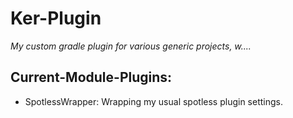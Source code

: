# Ker-Plugin

*My custom gradle plugin for various generic projects, w....*


## Current-Module-Plugins:
- SpotlessWrapper:
  Wrapping my usual spotless plugin settings.
